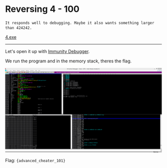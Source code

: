 # Reversing 4 - 100
    It responds well to debugging. Maybe it also wants something larger than 424242.
[4.exe](4.exe)

------------------

Let's open it up with [Immunity Debugger](http://www.immunityinc.com/products/debugger/).

We run the program and in the memory stack, theres the flag.

![screenshot](screenshot.png)

Flag: ```{advanced_cheater_101}```